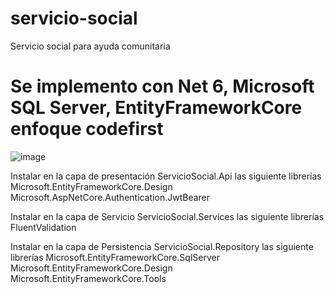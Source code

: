 # servicio-social
Servicio social para ayuda comunitaria

# Se implemento con Net 6, Microsoft SQL Server, EntityFrameworkCore enfoque codefirst

![image](https://github.com/PedroAvila/servicio-social/assets/6163491/5c44fb2b-1936-4b66-a9fe-6830d5fc893c)

Instalar en la capa de presentación ServicioSocial.Api las siguiente librerías
Microsoft.EntityFrameworkCore.Design
Microsoft.AspNetCore.Authentication.JwtBearer

Instalar en la capa de Servicio ServicioSocial.Services las siguiente librerías
FluentValidation

Instalar en la capa de Persistencia ServicioSocial.Repository las siguiente librerías
Microsoft.EntityFrameworkCore.SqlServer
Microsoft.EntityFrameworkCore.Design
Microsoft.EntityFrameworkCore.Tools




